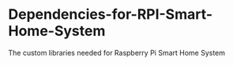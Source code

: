 # Dependencies-for-RPI-Smart-Home-System
The custom libraries needed for Raspberry Pi Smart Home System
